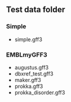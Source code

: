 ## Test data folder

### Simple

- simple.gff3

### EMBLmyGFF3

- augustus.gff3
- dbxref_test.gff3
- maker.gff3
- prokka.gff3
- prokka_disorder.gff3
